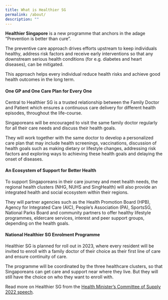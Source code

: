 ```yaml
---
title: What is Healthier SG
permalink: /about/
description: ""
---
```

**Healthier Singapore** is a new programme that anchors in the adage “Prevention is better than cure”.

The preventive care approach drives efforts upstream to keep individuals healthy, address risk factors and receive early interventions so that any downstream serious health conditions (for e.g. diabetes and heart diseases), can be mitigated.

This approach helps every individual reduce health risks and achieve good health outcomes in the long term.

#### One GP and One Care Plan for Every One

Central to Healthier SG is a trusted relationship between the Family Doctor and Patient which ensures a continuous care delivery for different health episodes, throughout the life-course.

Singaporeans will be encouraged to visit the same family doctor regularly for all their care needs and discuss their health goals.

They will work together with the same doctor to develop a personalized care plan that may include health screenings, vaccinations, discussion of health goals such as making dietary or lifestyle changes, addressing risk factors and exploring ways to achieving these health goals and delaying the onset of diseases. 

#### An Ecosystem of Support for Better Health 

To support Singaporeans in their care journey and meet health needs, the regional health clusters (NHG, NUHS and SingHealth) will also provide an integrated health and social ecosystem within their regions.

They will partner agencies such as the Health Promotion Board (HPB), Agency for Integrated Care (AIC), People’s Association (PA), SportsSG, National Parks Board and community partners to offer healthy lifestyle programmes, eldercare services, interest and peer support groups, depending on the health goals. 

#### National Healthier SG Enrolment Programme

Healthier SG is planned for roll out in 2023, where every resident will be invited to enroll with a family doctor of their choice as their first line of care and ensure continuity of care. 

The programme will be coordinated by the three healthcare clusters, so that Singaporeans can get care and support near where they live. But they will still have the choice on who they want to enroll with.

Read more on Healthier SG from the [Health Minister’s Committee of Supply 2022 speech](https://www.moh.gov.sg/news-highlights/details/speech-by-mr-ong-ye-kung-minister-for-health-at-the-ministry-of-health-committee-of-supply-debate-2022).